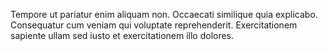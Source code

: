 Tempore ut pariatur enim aliquam non. Occaecati similique quia explicabo. Consequatur cum veniam qui voluptate reprehenderit. Exercitationem sapiente ullam sed iusto et exercitationem illo dolores.